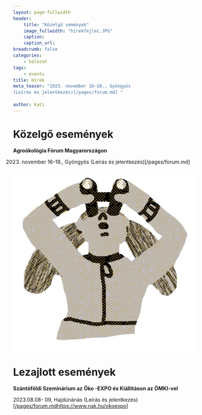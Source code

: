 ```yaml
---
layout: page-fullwidth
header: 
    title: "Közelgő semények"
    image_fullwidth: "hirekfejlec.JPG"
    caption:
    caption_url: 
breadcrumb: false
categories:
    - hálózat
tags:
    - events
title: Hírek
meta_teaser: "2023. november 16–18., Gyöngyös
(Leírás és jelentkezés)[/pages/forum.md] "

author: kati
---
```

# Közelgő események #  

**Agroökológia Fórum Magyarországon**   

2023. november 16–18., Gyöngyös
(Leírás és jelentkezés)[/pages/forum.md] 

![kukorica](/images/grafitavcsoves.jpg#oldaltores)

# Lezajlott események #  

**Szántóföldi Szeminárium az Öko -EXPO és Kiállításon az ÖMKI-vel**

2023.08.08- 09, Hajdúnánás
(Leírás és jelentkezés)[[/pages/forum.md](https://www.nak.hu/okoexpo)https://www.nak.hu/okoexpo] 
